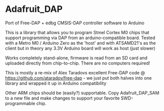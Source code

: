 # Adafruit_DAP
Port of Free-DAP + edbg CMSIS-DAP controller software to Arduino

This is a library that allows you to program Stmel Cortex M0 chips that support programming via DAP from an arduino-compatible board. Tested with a Metro M0 / Arduino Zero as the 'host' and with ATSAMD21's as the client but in theory any 3.3V Arduino board will work as host (just slower)

Works completely stand-alone, firmware is read from an SD card and uploaded directly from chip-to-chip. There are no computers required!

This is mostly a re-mix of Alex Taradovs excellent Free-DAP code @ https://github.com/ataradov/free-dap - we just put both halves into one library and wrapped it up in Arduino compatibility

Other ARM chips should be (easily?) supportable. Copy Adafruit_DAP_SAM to a new file and make changes to support your favorite SWD-programmable chip.